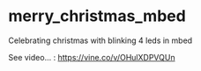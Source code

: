 # merry_christmas_mbed
Celebrating christmas with blinking 4 leds in mbed

See video... : https://vine.co/v/OHulXDPVQUn
